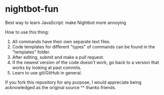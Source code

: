 # nightbot-fun
Best way to learn JavaScript: make Nightbot more annoying

How to use this thing:
  1. All commands have their own separate text files.
  2. Code templates for different "types" of commands can be found in the "templates" folder.
  3. After editing, submit and make a pull request.
  4. If the newest version of the code doesn't work, go back to a version that works by looking at past commits.
  5. Learn to use git/GitHub in general.
 
If you fork this repository for any purpose, I would appreciate being acknowledged as the original source ^^ thanks friends.
